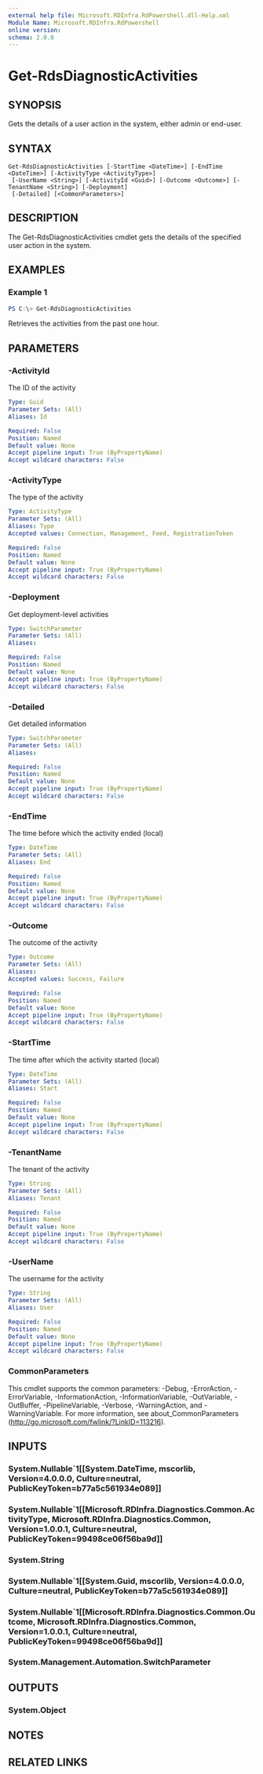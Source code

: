 ```yaml
---
external help file: Microsoft.RDInfra.RdPowershell.dll-Help.xml
Module Name: Microsoft.RDInfra.RdPowershell
online version:
schema: 2.0.0
---
```


# Get-RdsDiagnosticActivities

## SYNOPSIS
Gets the details of a user action in the system, either admin or end-user. 

## SYNTAX

```
Get-RdsDiagnosticActivities [-StartTime <DateTime>] [-EndTime <DateTime>] [-ActivityType <ActivityType>]
 [-UserName <String>] [-ActivityId <Guid>] [-Outcome <Outcome>] [-TenantName <String>] [-Deployment]
 [-Detailed] [<CommonParameters>]
```

## DESCRIPTION
The Get-RdsDiagnosticActivities cmdlet gets the details of the specified user action in the system.

## EXAMPLES

### Example 1
```powershell
PS C:\> Get-RdsDiagnosticActivities
```

Retrieves the activities from the past one hour.

## PARAMETERS

### -ActivityId
The ID of the activity

```yaml
Type: Guid
Parameter Sets: (All)
Aliases: Id

Required: False
Position: Named
Default value: None
Accept pipeline input: True (ByPropertyName)
Accept wildcard characters: False
```

### -ActivityType
The type of the activity

```yaml
Type: ActivityType
Parameter Sets: (All)
Aliases: Type
Accepted values: Connection, Management, Feed, RegistrationToken

Required: False
Position: Named
Default value: None
Accept pipeline input: True (ByPropertyName)
Accept wildcard characters: False
```

### -Deployment
Get deployment-level activities

```yaml
Type: SwitchParameter
Parameter Sets: (All)
Aliases:

Required: False
Position: Named
Default value: None
Accept pipeline input: True (ByPropertyName)
Accept wildcard characters: False
```

### -Detailed
Get detailed information

```yaml
Type: SwitchParameter
Parameter Sets: (All)
Aliases:

Required: False
Position: Named
Default value: None
Accept pipeline input: True (ByPropertyName)
Accept wildcard characters: False
```

### -EndTime
The time before which the activity ended (local)

```yaml
Type: DateTime
Parameter Sets: (All)
Aliases: End

Required: False
Position: Named
Default value: None
Accept pipeline input: True (ByPropertyName)
Accept wildcard characters: False
```

### -Outcome
The outcome of the activity

```yaml
Type: Outcome
Parameter Sets: (All)
Aliases:
Accepted values: Success, Failure

Required: False
Position: Named
Default value: None
Accept pipeline input: True (ByPropertyName)
Accept wildcard characters: False
```

### -StartTime
The time after which the activity started (local)

```yaml
Type: DateTime
Parameter Sets: (All)
Aliases: Start

Required: False
Position: Named
Default value: None
Accept pipeline input: True (ByPropertyName)
Accept wildcard characters: False
```

### -TenantName
The tenant of the activity

```yaml
Type: String
Parameter Sets: (All)
Aliases: Tenant

Required: False
Position: Named
Default value: None
Accept pipeline input: True (ByPropertyName)
Accept wildcard characters: False
```

### -UserName
The username for the activity

```yaml
Type: String
Parameter Sets: (All)
Aliases: User

Required: False
Position: Named
Default value: None
Accept pipeline input: True (ByPropertyName)
Accept wildcard characters: False
```

### CommonParameters
This cmdlet supports the common parameters: -Debug, -ErrorAction, -ErrorVariable, -InformationAction, -InformationVariable, -OutVariable, -OutBuffer, -PipelineVariable, -Verbose, -WarningAction, and -WarningVariable. For more information, see about_CommonParameters (http://go.microsoft.com/fwlink/?LinkID=113216).

## INPUTS

### System.Nullable`1[[System.DateTime, mscorlib, Version=4.0.0.0, Culture=neutral, PublicKeyToken=b77a5c561934e089]]

### System.Nullable`1[[Microsoft.RDInfra.Diagnostics.Common.ActivityType, Microsoft.RDInfra.Diagnostics.Common, Version=1.0.0.1, Culture=neutral, PublicKeyToken=99498ce06f56ba9d]]

### System.String

### System.Nullable`1[[System.Guid, mscorlib, Version=4.0.0.0, Culture=neutral, PublicKeyToken=b77a5c561934e089]]

### System.Nullable`1[[Microsoft.RDInfra.Diagnostics.Common.Outcome, Microsoft.RDInfra.Diagnostics.Common, Version=1.0.0.1, Culture=neutral, PublicKeyToken=99498ce06f56ba9d]]

### System.Management.Automation.SwitchParameter

## OUTPUTS

### System.Object
## NOTES

## RELATED LINKS
